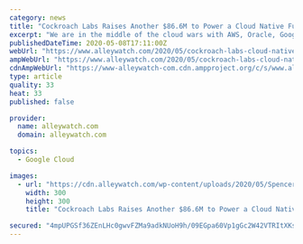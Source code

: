 ```yaml
---
category: news
title: "Cockroach Labs Raises Another $86.6M to Power a Cloud Native Future with Modern Databases"
excerpt: "We are in the middle of the cloud wars with AWS, Oracle, Google, and AWS battling market share. New technological advancements like AR and 5G, coupled with the increased demand for cloud services as a result of COVID-19 are giving newer players a significant market opportunity in this $260B market. Founded by a number of Google veterans in ..."
publishedDateTime: 2020-05-08T17:11:00Z
webUrl: "https://www.alleywatch.com/2020/05/cockroach-labs-cloud-native-database-spencer-kimball/"
ampWebUrl: "https://www.alleywatch.com/2020/05/cockroach-labs-cloud-native-database-spencer-kimball/amp/"
cdnAmpWebUrl: "https://www-alleywatch-com.cdn.ampproject.org/c/s/www.alleywatch.com/2020/05/cockroach-labs-cloud-native-database-spencer-kimball/amp/"
type: article
quality: 33
heat: 33
published: false

provider:
  name: alleywatch.com
  domain: alleywatch.com

topics:
  - Google Cloud

images:
  - url: "https://cdn.alleywatch.com/wp-content/uploads/2020/05/Spencer_Kimball_Cockroach_Labs-300x300.jpg"
    width: 300
    height: 300
    title: "Cockroach Labs Raises Another $86.6M to Power a Cloud Native Future with Modern Databases"

secured: "4mpUPGSf36ZEnLHc0gwvFZMa9adkNUoH9h/09EGpa60Vp1gGc2W42VTRItXKsUEM10YHN/MexHNVoS5v8mGcKYra75LdFmAtPLvzzQk8K64hxZ2hAvisqB0cT+GN4dO1yF8ciCn496rfe9xrriJevrK5GHKDW5duVYcUiMGktgMsPP4pGmLd+Z32I16k4oX+TD2Zg6zY5htX6kqogQnVNkViy9HrhU4P1hwvXClTWhTVqaGLv+qAXwml/A5WcXFZbd9NH4DV65hTUpb6gf5aVi7Tv38TWHC0sPeNYpkfarHxsvdDIAdJ6oM3UP98BOOA;J4yzpLReiTxNp5BlIx9K0A=="
---
```


